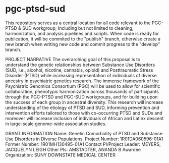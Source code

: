 # pgc-ptsd-sud
This repository serves as a central location for all code relevant to the PGC-PTSD &amp; SUD workgroup; Including but not limited to cleaning, harmonization, and analysis pipelines and scripts. When code is ready for publication, it will be commited to the "publish" branch, otherwise create a new branch when writing new code and commit progress to the "develop" branch. 

PROJECT NARRATIVE The overarching goal of this proposal is to understand the genetic relationships between Substance Use Disorders (SUD, i.e., alcohol, nicotine, cannabis, opioid) and Posttraumatic Stress Disorder (PTSD) while increasing representation of individuals of diverse ancestry in psychiatric genetics research. The immense framework of the Psychiatric Genomics Consortium (PGC) will be used to allow for scientific collaboration, phenotypic harmonization across thousands of participants through the PGC-PTSD and PGC-SUD workgroups, and for building upon the success of each group in ancestral diversity. This research will increase understanding of the etiology of PTSD and SUD, informing prevention and intervention efforts tailored to those with co-occurring PTSD and SUDs and moreover will increase inclusion of individuals of African and Latinx descent in large-scale genome-wide association studies.

GRANT INFORMATION 
Name: Genetic Comorbidity of PTSD and Substance Use Disorders in Diverse Populations.
Project Number: 1R01DA060596-01A1  
Former Number: 1R01MH130495-01A1
Contact PI/Project Leader: MEYERS, JACQUELYN LEIGH
Other PIs: AMSTADTER, ANANDA B
Awardee Organization: SUNY DOWNSTATE MEDICAL CENTER
